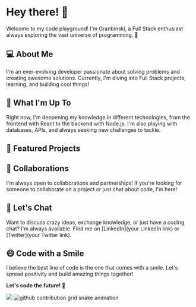 # Hey there! 👋

Welcome to my code playground! I'm Granbinski, a Full Stack enthusiast always exploring the vast universe of programming. 🚀

## 💻 About Me
I'm an ever-evolving developer passionate about solving problems and creating awesome solutions. Currently, I'm diving into Full Stack projects, learning, and building cool things!

## 🌱 What I'm Up To
Right now, I'm deepening my knowledge in different technologies, from the frontend with React to the backend with Node.js. I'm also playing with databases, APIs, and always seeking new challenges to tackle.

## 🚀 Featured Projects

## 👯 Collaborations
I'm always open to collaborations and partnerships! If you're looking for someone to collaborate on a project or just chat about code, I'm here!

## 💬 Let's Chat
Want to discuss crazy ideas, exchange knowledge, or just have a coding chat? I'm always available. Find me on [LinkedIn](your LinkedIn link) or [Twitter](your Twitter link).

## 😄 Code with a Smile
I believe the best line of code is the one that comes with a smile. Let's spread positivity and build amazing things together!

**Let's code the future! 🚀**

<picture>
  <source
    srcset="https://github-readme-stats.vercel.app/api?username=Granbinski&show_icons=true&theme=dark"
    media="(prefers-color-scheme:dark)"
  />
  <source
    srcset="https://github-readme-stats.vercel.app/api?username=Granbinski&show_icons=true"
    media="(prefers-color-scheme: light), (prefers-color-scheme: no-preference)"
  />
  <img src="https://github-readme-stats.vercel.app/api?username=Granbinski&show_icons=true" />
</picture>

<picture>
  <source media="(prefers-color-scheme: dark)" srcset="https://raw.githubusercontent.com/Granbinski/Granbinski/output/github-contribution-grid-snake-dark.svg">
  <source media="(prefers-color-scheme: light)" srcset="https://raw.githubusercontent.com/Granbinski/Granbinski/output/github-contribution-grid-snake.svg">
  <img alt="github contribution grid snake animation" src="https://raw.githubusercontent.com/Granbinski/Granbinski/output/github-contribution-grid-snake.svg">
</picture>
